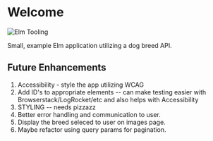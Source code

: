# Welcome
![Elm Tooling](https://github.com/Xandrak/pupperoni/actions/workflows/elm-tooling.yml/badge.svg)

Small, example Elm application utilizing a dog breed API.


## Future Enhancements
1. Accessibility - style the app utilizing WCAG 
2. Add ID's to appropriate elements -- can make testing easier with Browserstack/LogRocket/etc and also helps with Accessibility
3. STYLING -- needs pizzazz
4. Better error handling and communication to user.
5. Display the breed seleced to user on images page.
6. Maybe refactor using query params for pagination.